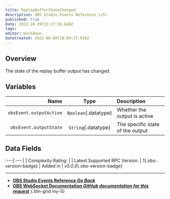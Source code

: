 ```yaml
---
title: ReplayBufferStateChanged
description: OBS Studio Events Reference (v5)
published: true
date: 2022-10-29T22:17:58.640Z
tags: 
editor: markdown
dateCreated: 2022-08-08T18:09:17.916Z
---
```


## Overview
The state of the replay buffer output has changed.

## Variables
Name | Type | Description | 
----:|:----:|:------------|
`obsEvent.outputActive` | `Boolean`{.datatype} | Whether the output is active
`obsEvent.outputState` | `String`{.datatype} | The specific state of the output

## Data Fields
:---|:---:|
| Complexity Rating: | <span class="stars stars--2"></span>
| Latest Supported RPC Version: | *1*{.obs-version-badge}
| Added in | *v5.0.0*{.obs-version-badge}

---

- [<i class="mdi mdi-chevron-left"></i>**OBS Studio Events Reference *Go Back***](/Broadcasters/OBS/Events)
- [<i class="mdi mdi-github"></i> **OBS WebSocket Documentation *GitHub documentation for this request***](https://github.com/obsproject/obs-websocket/blob/master/docs/generated/protocol.md#replaybufferstatechanged)
{.btn-grid my-5}